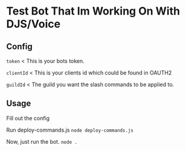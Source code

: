 # Test Bot That Im Working On With DJS/Voice

## Config
`token` < This is your bots token.

`clientId` < This is your clients id which could be found in OAUTH2

`guildId` < The guild you want the slash commands to be applied to.

## Usage

Fill out the config

Run deploy-commands.js
`node deploy-commands.js`

Now, just run the bot.
`node .`
